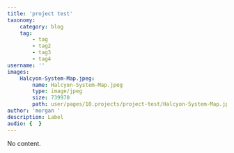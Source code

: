 ```yaml
---
title: 'project test'
taxonomy:
    category: blog
    tag:
        - tag
        - tag2
        - tag3
        - tag4
username: ''
images:
    Halcyon-System-Map.jpeg:
        name: Halcyon-System-Map.jpeg
        type: image/jpeg
        size: 739970
        path: user/pages/10.projects/project-test/Halcyon-System-Map.jpeg
author: 'morgan '
description: Label
audio: {  }
---
```


No content.